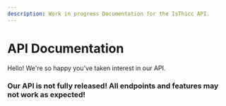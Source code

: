 ```yaml
---
description: Work in progress Documentation for the IsThicc API.
---
```


# API Documentation

Hello! We're so happy you've taken interest in our API. 

### Our API is not fully released! All endpoints and features may not work as expected!

